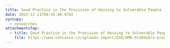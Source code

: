 ```yaml
---
title: Good Practice in the Provision of Housing to Vulnerable People
date: 2023-12-11T08:45:48.974Z
vystupy:
  - researches
attachmentsTop:
  - title: Good Practice in the Provision of Housing to Vulnerable People
    file: https://www.ochrance.cz/uploads-import/ESO/OMB-5%20dobra-praxe_EN_online%2005-24-1.pdf
---
```

